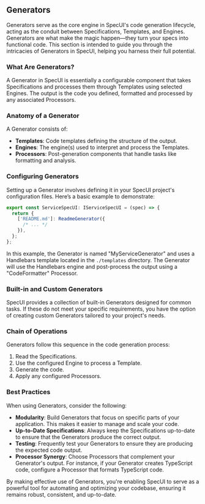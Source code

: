 ## Generators

Generators serve as the core engine in SpecUI's code generation lifecycle, acting as the conduit between Specifications, Templates, and Engines. Generators are what make the magic happen—they turn your specs into functional code. This section is intended to guide you through the intricacies of Generators in SpecUI, helping you harness their full potential.

### What Are Generators?

A Generator in SpecUI is essentially a configurable component that takes Specifications and processes them through Templates using selected Engines. The output is the code you defined, formatted and processed by any associated Processors.

### Anatomy of a Generator

A Generator consists of:

- **Templates**: Code templates defining the structure of the output.
- **Engines**: The engine(s) used to interpret and process the Templates.
- **Processors**: Post-generation components that handle tasks like formatting and analysis.

### Configuring Generators

Setting up a Generator involves defining it in your SpecUI project's configuration files. Here’s a basic example to demonstrate:

```ts
export const ServiceSpecUI: IServiceSpecUI = (spec) => {
  return {
    ['README.md']: ReadmeGenerator({
      /* ... */
    }),
  };
};
```

In this example, the Generator is named "MyServiceGenerator" and uses a Handlebars template located in the `./templates` directory. The Generator will use the Handlebars engine and post-process the output using a "CodeFormatter" Processor.

### Built-in and Custom Generators

SpecUI provides a collection of built-in Generators designed for common tasks. If these do not meet your specific requirements, you have the option of creating custom Generators tailored to your project's needs.

### Chain of Operations

Generators follow this sequence in the code generation process:

1. Read the Specifications.
2. Use the configured Engine to process a Template.
3. Generate the code.
4. Apply any configured Processors.

### Best Practices

When using Generators, consider the following:

- **Modularity**: Build Generators that focus on specific parts of your application. This makes it easier to manage and scale your code.
- **Up-to-Date Specifications**: Always keep the Specifications up-to-date to ensure that the Generators produce the correct output.
- **Testing**: Frequently test your Generators to ensure they are producing the expected code output.
- **Processor Synergy**: Choose Processors that complement your Generator's output. For instance, if your Generator creates TypeScript code, configure a Processor that formats TypeScript code.

By making effective use of Generators, you're enabling SpecUI to serve as a powerful tool for automating and optimizing your codebase, ensuring it remains robust, consistent, and up-to-date.
